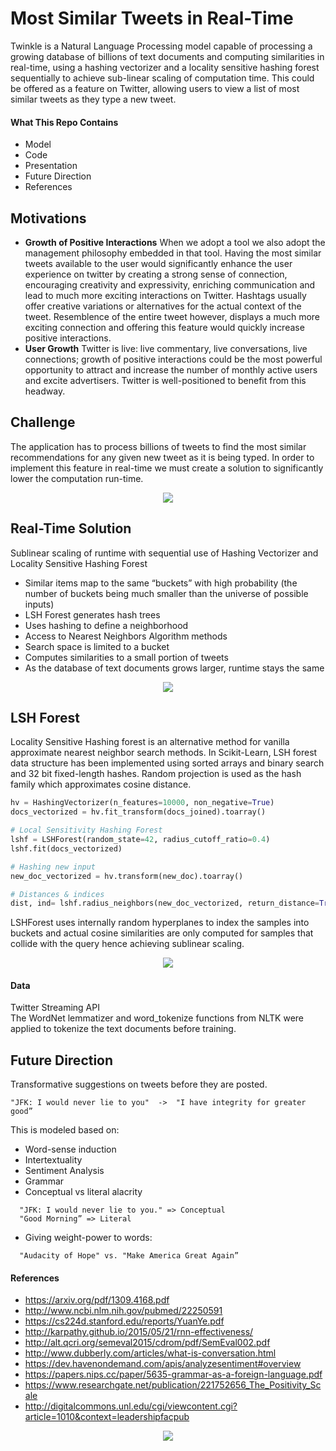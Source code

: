 # Most Similar Tweets in Real-Time

Twinkle is a Natural Language Processing model capable of processing a growing database of billions of text documents and computing similarities in real-time, using a hashing vectorizer and a locality sensitive hashing forest sequentially to achieve sub-linear scaling of computation time.
This could be offered as a feature on Twitter, allowing users to view a list of most similar tweets as they type a new tweet.

#### What This Repo Contains

- Model
- Code
- Presentation
- Future Direction
- References

## Motivations

- **Growth of Positive Interactions** When we adopt a tool we also adopt the management philosophy embedded in that tool. Having the most similar tweets available to the user would significantly enhance the user experience on twitter by creating a strong sense of connection, encouraging creativity and expressivity, enriching communication and lead to much more exciting interactions on Twitter. Hashtags usually offer creative variations or alternatives for the actual context of the tweet. Resemblence of the entire tweet however, displays a much more exciting connection and offering this feature would quickly increase positive interactions.
- **User Growth** Twitter is live: live commentary, live conversations, live connections; growth of positive interactions could be the most powerful opportunity to attract and increase the number of monthly active users and excite advertisers. Twitter is well-positioned to benefit from this headway.


 <!--<div align="center"><img src="https://github.com/minoobeyzavi/Twinkle/blob/master/APP/static/img/TwitterStats.png"></div>-->

## Challenge

The application has to process billions of tweets to find the most similar recommendations for any given new tweet as it is being typed. In order to implement this feature in real-time we must create a solution to significantly lower the computation run-time.

<div align="center"><img src="https://github.com/minoobeyzavi/Twinkle/blob/master/APP/static/img/Twinkle.png"></div>


## Real-Time Solution

Sublinear scaling of runtime with sequential use of Hashing Vectorizer and Locality Sensitive Hashing Forest
- Similar items map to the same “buckets” with high probability (the number of buckets being much smaller than the universe of possible inputs)
- LSH Forest generates hash trees
- Uses hashing to define a neighborhood
- Access to Nearest Neighbors Algorithm methods
- Search space is limited to a bucket
- Computes similarities to a small portion of tweets
- As the database of text documents grows larger, runtime stays the same

<div align="center"><img src=https://github.com/minoobeyzavi/Twinkle/blob/master/APP/static/img/Solution.png></div>

## LSH Forest
Locality Sensitive Hashing forest is an alternative method for vanilla approximate nearest neighbor search methods. In Scikit-Learn, LSH forest data structure has been implemented using sorted arrays and binary search and 32 bit fixed-length hashes. Random projection is used as the hash family which approximates cosine distance.

```python
hv = HashingVectorizer(n_features=10000, non_negative=True)
docs_vectorized = hv.fit_transform(docs_joined).toarray()

# Local Sensitivity Hashing Forest
lshf = LSHForest(random_state=42, radius_cutoff_ratio=0.4)
lshf.fit(docs_vectorized)

# Hashing new input
new_doc_vectorized = hv.transform(new_doc).toarray()

# Distances & indices
dist, ind= lshf.radius_neighbors(new_doc_vectorized, return_distance=True)
```

LSHForest uses internally random hyperplanes to index the samples into buckets and actual cosine similarities are only computed for samples that collide with the query hence achieving sublinear scaling.


<div align="center"><img src=https://github.com/minoobeyzavi/Twinkle/blob/master/APP/static/img/screenshot01.png></div>

#### Data

Twitter Streaming API</br>
The WordNet lemmatizer and word_tokenize functions from NLTK were applied to tokenize the text documents before training.
</br>
## Future Direction

Transformative suggestions on tweets before they are posted.
```
"JFK: I would never lie to you"  ->  "I have integrity for greater good”
```
This is modeled based on:
  * Word-sense induction
  * Intertextuality
  * Sentiment Analysis
  * Grammar
  * Conceptual vs literal alacrity</br>
```
  "JFK: I would never lie to you." => Conceptual
  "Good Morning” => Literal
```
  * Giving weight-power to words:</br>
```
  "Audacity of Hope" vs. "Make America Great Again”
```

#### References

* https://arxiv.org/pdf/1309.4168.pdf
* http://www.ncbi.nlm.nih.gov/pubmed/22250591
* https://cs224d.stanford.edu/reports/YuanYe.pdf
* http://karpathy.github.io/2015/05/21/rnn-effectiveness/
* http://alt.qcri.org/semeval2015/cdrom/pdf/SemEval002.pdf
* http://www.dubberly.com/articles/what-is-conversation.html
* https://dev.havenondemand.com/apis/analyzesentiment#overview
* https://papers.nips.cc/paper/5635-grammar-as-a-foreign-language.pdf
* https://www.researchgate.net/publication/221752656_The_Positivity_Scale
* http://digitalcommons.unl.edu/cgi/viewcontent.cgi?article=1010&context=leadershipfacpub

<div align="center"><img src=https://github.com/minoobeyzavi/Twinkle/blob/master/APP/static/img/Twitter.png></div>
